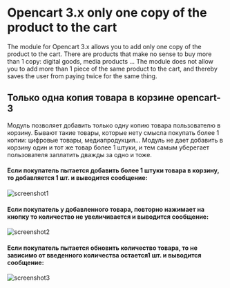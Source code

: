 # Opencart 3.x only one copy of the product to the cart
The module for Opencart 3.x allows you to add only one copy of the product to the cart.
There are products that make no sense to buy more than 1 copy: digital goods, media products ...
The module does not allow you to add more than 1 piece of the same product to the cart, and thereby saves the user from paying twice for the same thing.

## Только одна копия товара в корзине opencart-3
Модуль позволяет добавить только одну копию товара пользователю в корзину. 
Бывают такие товары, которые нету смысла покупать более 1 копии: цифровые товары, медиапродукция...
Модуль не дает добавить в корзину один и тот же товар более 1 штуки, и тем самым уберегает пользователя заплатить дважды за одно и тоже.

#### Если покупатель пытается добавить более 1 штуки товара в корзину, то добавляется 1 шт. и выводится сообщение:
![screenshot1](https://user-images.githubusercontent.com/106067946/180012035-c1361f15-d781-42f1-be63-d970f994eb04.jpg)

#### Если покупатель у добавленного товара, повторно нажимает на кнопку то количество не увеличивается и выводится сообщение:
![screenshot2](https://user-images.githubusercontent.com/106067946/180024520-c084a0d2-af36-418b-8bf0-b6bcb7d5b951.jpg)

#### Если покупатель пытается обновить количество товара, то не зависимо от введенного количества остается1 шт. и выводится сообщение:
![screenshot3](https://user-images.githubusercontent.com/106067946/180024765-946b99d5-9057-423a-aba4-3995ccbd5037.jpg)
